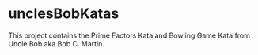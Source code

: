# unclesBobKatas

This project contains the Prime Factors Kata and Bowling Game Kata from Uncle Bob aka Bob C. Martin.
